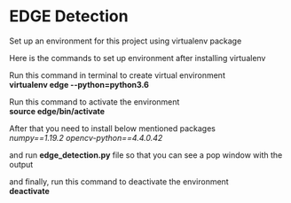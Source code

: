 # EDGE Detection

Set up an environment for this project using virtualenv package<br/>

Here is the commands to set up environment after installing virtualenv<br/>

Run this command in terminal to create virtual environment<br/> 
    **virtualenv edge --python=python3.6**<br/>

Run this command to activate the environment<br/> 
    __source edge/bin/activate__<br/>

After that you need to install below mentioned packages<br/>
*numpy==1.19.2*
*opencv-python==4.4.0.42*

and run **edge_detection.py** file so that you can see a pop window with the output<br/>

and finally, run this command to deactivate the environment<br/>
    **deactivate**

